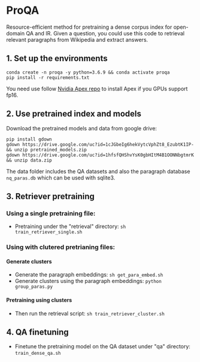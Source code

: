 # ProQA

Resource-efficient method for pretraining a dense corpus index for open-domain QA and IR. Given a question, you could use this code to retrieval relevant paragraphs from Wikipedia and extract answers.

## 1. Set up the environments
```
conda create -n proqa -y python=3.6.9 && conda activate proqa
pip install -r requirements.txt
```
You need use follow [Nvidia Apex repo](https://github.com/NVIDIA/apex) to install Apex if you GPUs support fp16. 

## 2. Use pretrained index and models
Download the pretrained models and data from google drive:
```
pip install gdown
gdown https://drive.google.com/uc?id=1cJGbeIg6hekVytcVphZt8_EzubtK1IP- && unzip pretrained_models.zip
gdown https://drive.google.com/uc?id=1hfsfQHShvYsK0gbHItM4B1OONNbgtmrK && unzip data.zip
```
The data folder includes the QA datasets and also the paragraph database ``nq_paras.db`` which can be used with sqlite3. 

## 3. Retriever pretraining
### Using a single pretraining file:
* Pretraining under the "retrieval" directory: ``sh train_retriever_single.sh``

### Using with clutered pretrianing files:
#### Generate clusters
* Generate the paragraph embeddings: ``sh get_para_embed.sh``
* Generate clusters using the paragraph embeddings: ``python group_paras.py``

#### Pretraining using clusters
* Then run the retrieval script: ``sh train_retriever_cluster.sh``

## 4. QA finetuning
* Finetune the pretraining model on the QA dataset under "qa" directory: ``train_dense_qa.sh``
